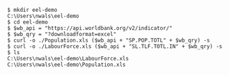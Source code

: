 
```{.console #id100new caption="Create a directory and into it download two data files from the World Bank"}
$ mkdir eel-demo
C:\Users\nwals\eel-demo
$ cd eel-demo
$ $wb_api = "https://api.worldbank.org/v2/indicator/"
$ $wb_qry = "?downloadformat=excel"
$ curl -o ./Population.xls ($wb_api + "SP.POP.TOTL" + $wb_qry) -s
$ curl -o ./LabourForce.xls ($wb_api + "SL.TLF.TOTL.IN" + $wb_qry) -s
$ ls
C:\Users\nwals\eel-demo\LabourForce.xls
C:\Users\nwals\eel-demo\Population.xls
```
